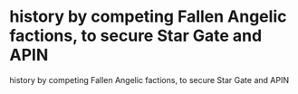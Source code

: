 # history by competing Fallen Angelic factions, to secure Star Gate and APIN

history by competing Fallen Angelic factions, to secure Star Gate and APIN